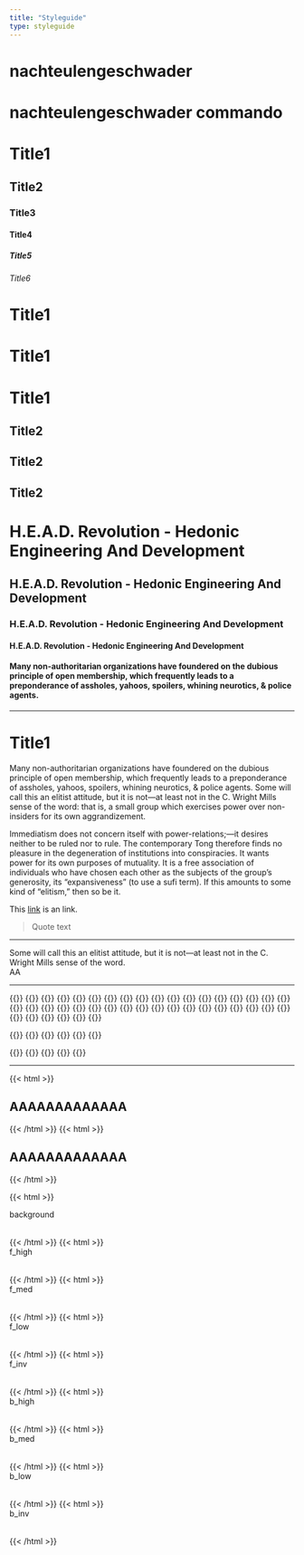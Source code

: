 ```yaml
---
title: "Styleguide"
type: styleguide
---
```

# nachteulengeschwader
# nachteulengeschwader commando
# Title1
## Title2
### Title3
#### Title4
##### Title5
###### Title6

# Title1
# Title1
# Title1
## Title2
## Title2
## Title2

# H.E.A.D. Revolution - Hedonic Engineering And Development
## H.E.A.D. Revolution - Hedonic Engineering And Development
### H.E.A.D. Revolution - Hedonic Engineering And Development
#### H.E.A.D. Revolution - Hedonic Engineering And Development

#### Many non-authoritarian organizations have foundered on the dubious principle of open membership, which frequently leads to a preponderance of assholes, yahoos, spoilers, whining neurotics, & police agents.

---

# Title1

Many non-authoritarian organizations have foundered on the dubious principle of open membership, which frequently leads to a preponderance of assholes, yahoos, spoilers, whining neurotics, & police agents. Some will call this an elitist attitude, but it is not—at least not in the C. Wright Mills sense of the word: that is, a small group which exercises power over non-insiders for its own aggrandizement.

Immediatism does not concern itself with power-relations;—it desires neither to be ruled nor to rule. The contemporary Tong therefore finds no pleasure in the degeneration of institutions into conspiracies. It wants power for its own purposes of mutuality. It is a free association of individuals who have chosen each other as the subjects of the group’s generosity, its “expansiveness” (to use a sufi term). If this amounts to some kind of “elitism,” then so be it.

This [link](https://disktree.net) is an link.

> Quote text

---
Some will call this an elitist attitude, but it is not—at least not in the C. Wright Mills sense of the word.  
AA

---

{{<icon android>}}
{{<icon arrow-left>}}
{{<icon arrow-right>}}
{{<icon arrow-up>}}
{{<icon arrow-dpwn>}}
{{<icon barcode>}}
{{<icon bolt>}}
{{<icon bug>}}
{{<icon circle>}}
{{<icon close>}}
{{<icon code>}}
{{<icon coffee>}}
{{<icon copyright>}}
{{<icon diamond>}}
{{<icon download>}}
{{<icon envelope>}}
{{<icon external-link>}}
{{<icon feed>}}
{{<icon file-sound-o>}}
{{<icon film>}}
{{<icon filter>}}
{{<icon flash>}}
{{<icon flask>}}
{{<icon gamepad>}}
{{<icon github>}}
{{<icon github-alt>}}
{{<icon github-square>}}
{{<icon hashtag>}}
{{<icon magnet>}}
{{<icon microchip>}}
{{<icon moon-o>}}
{{<icon music>}}
{{<icon plus>}}
{{<icon ra>}}
{{<icon remove>}}
{{<icon rss>}}
{{<icon rss-square>}}
{{<icon search>}}
{{<icon times>}}
{{<icon video-camera>}}
{{<icon youtube-square>}}
{{<icon vimeo>}}

{{<icon circle-tong>}}
{{<icon cross>}}
{{<icon syn>}}
{{<icon proccess>}}
{{<icon vril>}}
{{<icon topy>}}

{{<icon link-web>}}
{{<icon link-github>}}
{{<icon link-vimeo>}}
{{<icon link-youtube>}}
{{<icon link-download>}}

---

{{< html >}}<h2>AAAAAAAAAAAAA</h2>{{< /html >}}
{{< html >}}<h2>AAAAAAAAAAAAA</h2>{{< /html >}}

{{< html >}}<div><div>background</div><div style="width:2rem;height:2rem;background:var(--background);"></div></div>{{< /html >}}
{{< html >}}<div><div>f_high</div><div style="width:2rem;height:2rem;background:var(--f_high);"></div></div>{{< /html >}}
{{< html >}}<div><div>f_med</div><div style="width:2rem;height:2rem;background:var(--f_med);"></div></div>{{< /html >}}
{{< html >}}<div><div>f_low</div><div style="width:2rem;height:2rem;background:var(--f_low);"></div></div>{{< /html >}}
{{< html >}}<div><div>f_inv</div><div style="width:2rem;height:2rem;background:var(--f_inv);"></div></div>{{< /html >}}
{{< html >}}<div><div>b_high</div><div style="width:2rem;height:2rem;background:var(--b_high);"></div></div>{{< /html >}}
{{< html >}}<div><div>b_med</div><div style="width:2rem;height:2rem;background:var(--b_med);"></div></div>{{< /html >}}
{{< html >}}<div><div>b_low</div><div style="width:2rem;height:2rem;background:var(--b_low);"></div></div>{{< /html >}}
{{< html >}}<div><div>b_inv</div><div style="width:2rem;height:2rem;background:var(--b_inv);"></div></div>{{< /html >}}
